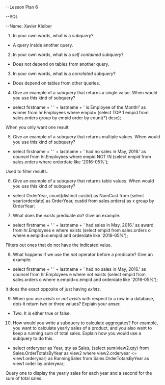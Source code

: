 --Lesson Plan 6

--SQL

--Name: Xavier Kleiber


1. In your own words, what is a _subquery_?
 - A query inside another query.

2. In your own words, what is a _self contained subquery_?
 - Does not depend on tables from another query.

3. In your own words, what is a _correlated subquery_?
 - Does depend on tables from other queries.

4. Give an example of a subquery that returns a single value. When would you use this kind of subquery?
 - select firstname + ' ' + lastname + ' is Employee of the Month!' as winner
  from hr.Employees
  where empid=
  (select TOP 1 empid
  from sales.orders
  group by empid
  order by count(*) desc);
  
  When you only want one result.

5. Give an example of a subquery that returns multiple values. When would you use this kind of subquery?
 -   select firstname + ' ' + lastname + ' had no sales in May, 2016.' as counsel
  from hr.Employees
  where empid NOT IN
  (select empid
  from sales.orders
  where orderdate like '2016-05%');
  
  Used to filter results.

6. Give an example of a subquery that returns table values. When would you use this kind of subquery?
 -   select OrderYear, count(distinct custid) as NumCust
  from (select year(orderdate) as OrderYear, custid
  from sales.orders) as x
  group by OrderYear;

7. What does the _exists_ predicate do? Give an example.
 -  select firstname + ' ' + lastname + ' had sales in May, 2016.' as award
  from hr.Employees e
  where exists
  (select empid
  from sales.orders o
  where e.empid=o.empid
  and orderdate like '2016-05%');
  
  Filters out ones that do not have the indicated value.

8. What happens if we use the _not_ operator before a predicate? Give an example.
 -  select firstname + ' ' + lastname + ' had no sales in May, 2016.' as counsel
  from hr.Employees e
  where not exists
  (select empid
  from sales.orders o
  where e.empid=o.empid
  and orderdate like '2016-05%');
  
  It does the exact opposite of just having _exists_.

9. When you use _exists_ or _not exists_ with respect to a row in a database, dois it return two or three values? Explain your anser.
 - Two. It is either true or false.

10. How would you write a subquery to calculate aggregates? For example, you want to calculate yearly sales of a product, and you also want to keep a running sum of total sales. Explain how you would use a subquery to do this.
 -   select orderyear as Year, qty as Sales,
  (select sum(view2.qty)
  from Sales.OrderTotalsByYear as view2
  where view2.orderyear <= view1.orderyear) as RunningSales
  from Sales.OrderTotalsByYear as view1
  order by orderyear;
  
  Query one to display the yearly sales for each year and a second for the sum of total sales.
